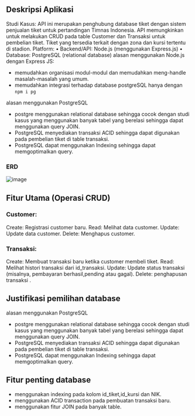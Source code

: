 ## Deskripsi Aplikasi
Studi Kasus:
API ini merupakan penghubung database tiket dengan sistem penjualan tiket untuk pertandingan Timnas Indonesia. API memungkinkan untuk melakukan CRUD pada table Customer dan Transaksi untuk pembelian tiket. Tiket yang tersedia terkait dengan zona dan kursi tertentu di stadion. 
Platform: 
• Backend/API: Node.js (menggunakan Express.js) 
• Database: PostgreSQL (relational database) 
alasan menggunakan Node.js dengan Express JS:
- memudahkan organisasi modul-modul dan memudahkan meng-handle masalah-masalah yang umum.
- memudahkan integrasi terhadap database postgreSQL hanya dengan ```npm i pg```

alasan menggunakan PostgreSQL
- postgre menggunakan relational database sehingga cocok dengan studi kasus yang menggunakan banyak tabel yang berelasi sehingga dapat menggunakan query JOIN.
- PostgreSQL menyediakan transaksi ACID sehingga dapat digunakan pada pembelian tiket di table transaksi.
- PostgreSQL dapat menggunakan Indexing sehingga dapat memgoptimalkan query.
### ERD
![image](https://github.com/user-attachments/assets/66699c6f-50cd-4b42-9eba-3d0d08cc1fd1)


## Fitur Utama (Operasi CRUD)
### Customer:
Create: Registrasi customer baru. 
Read: Melihat data customer. 
Update: Update data customer. 
Delete: Menghapus customer.

### Transaksi:
Create: Membuat transaksi baru ketika customer membeli tiket. 
Read: Melihat histori transaksi dari id_transaksi. 
Update: Update status transaksi (misalnya, pembayaran berhasil,pending atau gagal). 
Delete: penghapusan transaksi .

## Justifikasi pemilihan database
alasan menggunakan PostgreSQL
- postgre menggunakan relational database sehingga cocok dengan studi kasus yang menggunakan banyak tabel yang berelasi sehingga dapat menggunakan query JOIN.
- PostgreSQL menyediakan transaksi ACID sehingga dapat digunakan pada pembelian tiket di table transaksi.
- PostgreSQL dapat menggunakan Indexing sehingga dapat memgoptimalkan query.

## Fitur penting database
- menggunakan indexing pada kolom id_tiket,id_kursi dan NIK.
- menggunakan ACID transaction pada pembuatan transaksi baru.
- menggunakan fitur JOIN pada banyak table.
